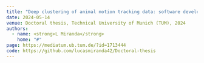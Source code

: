 ```yaml
---
title: "Deep clustering of animal motion tracking data: software development and applications to psychiatric preclinical research"
date: 2024-05-14
venue: Doctoral thesis, Technical University of Munich (TUM), 2024
authors:
  - name: <strong>L Miranda</strong>
    home: "#"
page: https://mediatum.ub.tum.de/?id=1713444
code: https://github.com/lucasmiranda42/Doctoral-thesis
---
```

